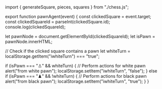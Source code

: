 import { generateSquare, pieces, squares } from "./chess.js";

export function pawnAgent(event) {
  const clickedSquare = event.target;
  const clickedSquareId = parseInt(clickedSquare.id);
  console.log(clickedSquareId);

  let pawnNode = document.getElementById(clickedSquareId);
  let isPawn = pawnNode.innerHTML;

  // Check if the clicked square contains a pawn
  let whiteTurn = localStorage.getItem("iwhiteTurn") === "true";

  if (isPawn === "♙" && whiteTurn) {
    // Perform actions for white pawn
    alert("from white pawn");
    localStorage.setItem("iwhiteTurn", "false");
  } else if (isPawn === "♟" && !whiteTurn) {
    // Perform actions for black pawn
    alert("from black pawn");
    localStorage.setItem("iwhiteTurn", "true");
  }
}